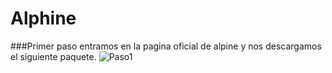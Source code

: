 # Alphine

###Primer paso entramos en la pagina oficial de alpine y nos descargamos el siguiente paquete.
![Paso1](Paso1.png "Paso 1")

